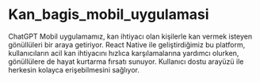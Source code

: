 # Kan_bagis_mobil_uygulamasi
  ChatGPT Mobil uygulamamız, kan ihtiyacı olan kişilerle kan vermek isteyen gönüllüleri bir araya getiriyor. React Native ile geliştirdiğimiz bu platform, kullanıcıların acil kan ihtiyacını hızlıca karşılamalarına yardımcı olurken, gönüllülere de hayat kurtarma fırsatı sunuyor. Kullanıcı dostu arayüzü ile herkesin kolayca erişebilmesini sağlıyor.
